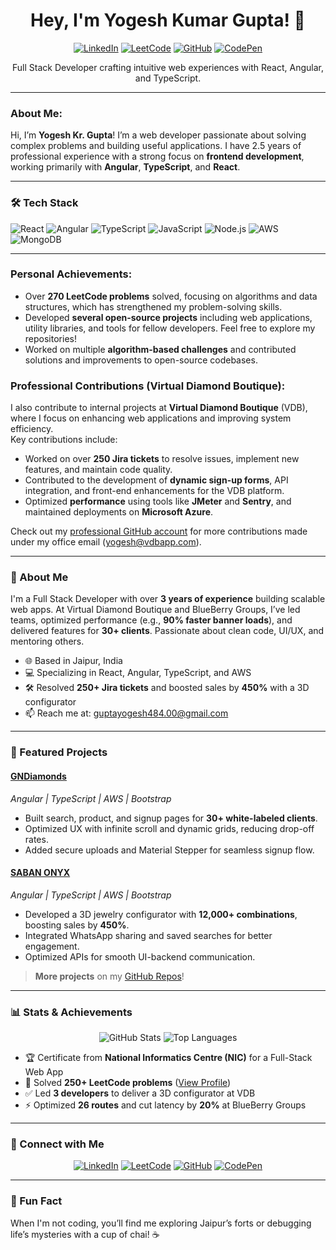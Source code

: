 <div align="center">
  <h1>Hey, I'm Yogesh Kumar Gupta! 👋</h1>
  <div align="center">
    <a href="https://www.linkedin.com/in/gyogesh484/"><img src="https://img.shields.io/badge/-LinkedIn-0A66C2?logo=linkedin&logoColor=white" alt="LinkedIn"/></a>
    <a href="https://leetcode.com/your-profile/"><img src="https://img.shields.io/badge/-LeetCode-FFA116?logo=leetcode&logoColor=black" alt="LeetCode"/></a>
    <a href="https://github.com/YogeshYKG"><img src="https://img.shields.io/badge/-GitHub-181717?logo=github&logoColor=white" alt="GitHub"/></a>
    <a href="https://codepen.io/your-profile"><img src="https://img.shields.io/badge/-CodePen-000000?logo=codepen&logoColor=white" alt="CodePen"/></a>
  </div>
  <p>Full Stack Developer crafting intuitive web experiences with React, Angular, and TypeScript.</p>
</div>


---


### About Me:
Hi, I’m **Yogesh Kr. Gupta**! I’m a web developer passionate about solving complex problems and building useful applications. I have 2.5 years of professional experience with a strong focus on **frontend development**, working primarily with **Angular**, **TypeScript**, and **React**.

---
### 🛠️ Tech Stack
![React](https://img.shields.io/badge/-React-61DAFB?logo=react&logoColor=black)
![Angular](https://img.shields.io/badge/-Angular-DD0031?logo=angular&logoColor=white)
![TypeScript](https://img.shields.io/badge/-TypeScript-3178C6?logo=typescript&logoColor=white)
![JavaScript](https://img.shields.io/badge/-TypeScript-3178C6?logo=javascript&logoColor=white)
![Node.js](https://img.shields.io/badge/-Node.js-339933?logo=node.js&logoColor=white)
![AWS](https://img.shields.io/badge/-AWS-232F3E?logo=amazon-aws&logoColor=white)
![MongoDB](https://img.shields.io/badge/-MongoDB-47A248?logo=mongodb&logoColor=white)

---
### Personal Achievements:
- Over **270 LeetCode problems** solved, focusing on algorithms and data structures, which has strengthened my problem-solving skills.
- Developed **several open-source projects** including web applications, utility libraries, and tools for fellow developers. Feel free to explore my repositories!
- Worked on multiple **algorithm-based challenges** and contributed solutions and improvements to open-source codebases.

### Professional Contributions (Virtual Diamond Boutique):
I also contribute to internal projects at **Virtual Diamond Boutique** (VDB), where I focus on enhancing web applications and improving system efficiency.  
Key contributions include:
- Worked on over **250 Jira tickets** to resolve issues, implement new features, and maintain code quality.
- Contributed to the development of **dynamic sign-up forms**, API integration, and front-end enhancements for the VDB platform.
- Optimized **performance** using tools like **JMeter** and **Sentry**, and maintained deployments on **Microsoft Azure**.

Check out my [professional GitHub account](https://github.com/GYogesh1234) for more contributions made under my office email (yogesh@vdbapp.com).




---

### 🚀 About Me
I'm a Full Stack Developer with over **3 years of experience** building scalable web apps. At Virtual Diamond Boutique and BlueBerry Groups, I’ve led teams, optimized performance (e.g., **90% faster banner loads**), and delivered features for **30+ clients**. Passionate about clean code, UI/UX, and mentoring others.

- 🌐 Based in Jaipur, India
- 💻 Specializing in React, Angular, TypeScript, and AWS
- 🛠️ Resolved **250+ Jira tickets** and boosted sales by **450%** with a 3D configurator
- 📫 Reach me at: guptayogesh484.00@gmail.com


---

### 🌟 Featured Projects

#### [GNDiamonds](https://your-gndiamonds-link.com)
*Angular | TypeScript | AWS | Bootstrap*  
- Built search, product, and signup pages for **30+ white-labeled clients**.  
- Optimized UX with infinite scroll and dynamic grids, reducing drop-off rates.  
- Added secure uploads and Material Stepper for seamless signup flow.

#### [SABAN ONYX](https://your-saban-onyx-link.com)
*Angular | TypeScript | AWS | Bootstrap*  
- Developed a 3D jewelry configurator with **12,000+ combinations**, boosting sales by **450%**.  
- Integrated WhatsApp sharing and saved searches for better engagement.  
- Optimized APIs for smooth UI-backend communication.

> **More projects** on my [GitHub Repos](https://github.com/YogeshYKG?tab=repositories)!

---

### 📊 Stats & Achievements
<div align="center">
  <img src="https://github-readme-stats.vercel.app/api?username=YogeshYKG&show_icons=true&theme=radical" alt="GitHub Stats" />
  <img src="https://github-readme-stats.vercel.app/api/top-langs/?username=YogeshYKG&layout=compact&theme=radical" alt="Top Languages" />
</div>

- 🏆 Certificate from **National Informatics Centre (NIC)** for a Full-Stack Web App
- 🧩 Solved **250+ LeetCode problems** ([View Profile](https://leetcode.com/your-profile))
- ✅ Led **3 developers** to deliver a 3D configurator at VDB
- ⚡ Optimized **26 routes** and cut latency by **20%** at BlueBerry Groups

---

### 🤝 Connect with Me
<div align="center">
  <a href="https://www.linkedin.com/in/gyogesh484/"><img src="https://img.shields.io/badge/-LinkedIn-0A66C2?logo=linkedin&logoColor=white" alt="LinkedIn"/></a>
  <a href="https://leetcode.com/your-profile/"><img src="https://img.shields.io/badge/-LeetCode-FFA116?logo=leetcode&logoColor=black" alt="LeetCode"/></a>
  <a href="https://github.com/YogeshYKG"><img src="https://img.shields.io/badge/-GitHub-181717?logo=github&logoColor=white" alt="GitHub"/></a>
  <a href="https://codepen.io/your-profile"><img src="https://img.shields.io/badge/-CodePen-000000?logo=codepen&logoColor=white" alt="CodePen"/></a>
</div>

---

### 🎉 Fun Fact
When I'm not coding, you’ll find me exploring Jaipur’s forts or debugging life’s mysteries with a cup of chai! ☕
